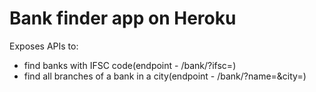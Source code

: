 # Bank finder app on Heroku

Exposes APIs to:
- find banks with IFSC code(endpoint - <heroku domain>/bank/?ifsc=<ifsc>)
- find all branches of a bank in a city(endpoint - <heroku domain>/bank/?name=<name of the bank>&city=<city>)
